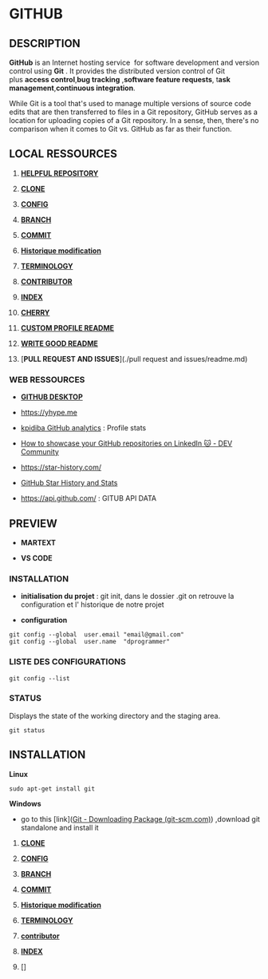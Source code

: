 # GITHUB

## DESCRIPTION

**GitHub** is an Internet hosting service  for software development and version control using **Git** . It provides the distributed version control of Git plus **access control**,**bug tracking** ,**software feature requests**, t**ask management**,**continuous integration**. 

While Git is a tool that's used to manage multiple versions of source code edits that are then transferred to files in a Git repository, GitHub serves as a location for uploading copies of a Git repository. In a sense, then, there's no comparison when it comes to Git vs. GitHub as far as their function.

## LOCAL RESSOURCES

1. [**HELPFUL REPOSITORY**](./repos/readme.md) 

2. **[CLONE](./readme.md)**

3. **[CONFIG](./config/readme.md)**

4. **[BRANCH](./branch/readme.md)**

5. **[COMMIT](./commit/readme.md)**

6. **[Historique modification](./History_Modify/readme.md)**

7. **[TERMINOLOGY](./terminology/readme.md)**

8. **[CONTRIBUTOR](./contributor/readme.md)**

9. [**INDEX**](./index/readme.md)

10. [**CHERRY**](./cherry/readme.md)

11. [**CUSTOM PROFILE README**](./custom_profile_readme/readme.md) 

12. [**WRITE GOOD README**](./project_readme/readme.md) 

13. [**PULL REQUEST AND ISSUES**](./pull request and issues/readme.md) 

### WEB RESSOURCES

- [**GITHUB DESKTOP**](https://desktop.github.com/)

- https://yhype.me 

- [kpidiba GitHub analytics](https://ithub.app/profile/kpidiba) : Profile stats

- [How to showcase your GitHub repositories on LinkedIn 🐱 - DEV Community](https://dev.to/monicafidalgo/how-to-showcase-your-github-repositories-on-linkedin-1non?ref=dailydev) 

- https://star-history.com/ 

- [GitHub Star History and Stats](https://seladb.github.io/StarTrack-js) 

- https://api.github.com/ : GITUB API DATA

## PREVIEW

- **MARTEXT**

- **VS CODE**

### INSTALLATION

- **initialisation du projet** :  git init, dans le dossier .git on retrouve la configuration et l' historique de notre projet

- **configuration** 

```git
git config --global  user.email "email@gmail.com"
git config --global  user.name  "dprogrammer"
```

### LISTE DES CONFIGURATIONS

```git
git config --list
```

### STATUS

Displays the state of the working directory and the staging area.

```git
git status
```

## INSTALLATION

**Linux**

```shell
sudo apt-get install git
```

**Windows**

- go to  this [link]([Git - Downloading Package (git-scm.com)](https://git-scm.com/download/win)) ,download git standalone and install it
1. **[CLONE]()**

2. [**CONFIG**]()

3. [**BRANCH**]()

4. [**COMMIT**]()

5. [**Historique modification**]()

6. [**TERMINOLOGY**]()

7. [**contributor**]()

8. [**INDEX**](./index/readme.md) 

9. []
